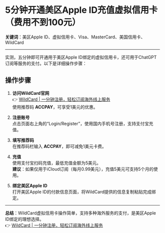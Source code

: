# 5分钟开通美区Apple ID充值虚拟信用卡（费用不到100元）

**关键词**：美区Apple ID、虚拟信用卡、Visa、MasterCard、美国信用卡、WildCard

---

实测，五分钟即可开通用于美区Apple ID绑定的虚拟信用卡，还可用于ChatGPT订阅等服务的支付。以下是详细操作步骤：

## 操作步骤

1. **访问WildCard官网**  
   👉 [WildCard | 一分钟注册，轻松订阅海外线上服务](https://bbtdd.com/WildCard)  
   使用推荐码 **ACCPAY**，可享受1美元的优惠。

2. **注册账号**  
   点击页面右上角的“Login/Register”，使用国内手机号注册，支持支付宝充值。

3. **填写推荐码**  
   在推荐码栏输入 **ACCPAY**，即可减免1美元卡费。

4. **充值**  
   使用支付宝扫码充值，最低充值金额为5美元。  
   **建议**：如果仅用于iCloud订阅（每月0.99美元），充值5美元可支持5个月的使用。

5. **绑定美区Apple ID**  
   打开美区Apple ID的付款信息页面，将WildCard提供的信息复制粘贴完成绑定。

---

**总结**：WildCard虚拟信用卡操作简单，支持多种海外服务的支付，是美区Apple ID绑定的理想选择。  
👉 [WildCard | 一分钟注册，轻松订阅海外线上服务](https://bbtdd.com/WildCard)